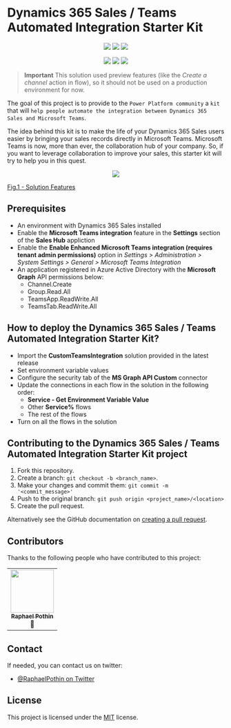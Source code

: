 # Dynamics 365 Sales / Teams Automated Integration Starter Kit

<p align="center">
    <a href="#repolicense" alt="Repository License">
        <img src="https://img.shields.io/github/license/rpothin/D365Sales-Teams-AutomatedIntegration-StarterKit?color=yellow&label=License" /></a>
    <a href="#openissues" alt="Open Issues">
        <img src="https://img.shields.io/github/issues-raw/rpothin/D365Sales-Teams-AutomatedIntegration-StarterKit?label=Open%20Issues" /></a>
    <a href="#openpr" alt="Open Pull Requests">
        <img src="https://img.shields.io/github/issues-pr-raw/rpothin/D365Sales-Teams-AutomatedIntegration-StarterKit?label=Open%20Pull%20Requests" /></a>
</p>

<p align="center">
    <a href="#watchers" alt="Watchers">
        <img src="https://img.shields.io/github/watchers/rpothin/D365Sales-Teams-AutomatedIntegration-StarterKit?style=social" /></a>
    <a href="#forks" alt="Forks">
        <img src="https://img.shields.io/github/forks/rpothin/D365Sales-Teams-AutomatedIntegration-StarterKit?style=social" /></a>
    <a href="#stars" alt="Stars">
        <img src="https://img.shields.io/github/stars/rpothin/D365Sales-Teams-AutomatedIntegration-StarterKit?style=social" /></a>
</p>

> **Important**
> This solution used preview features (like the *Create a channel* action in flow), so it should not be used on a production environment for now.

The goal of this project is to provide to the `Power Platform community` a `kit` that will `help people automate the integration between Dynamics 365 Sales and Microsoft Teams`.

The idea behind this kit is to make the life of your Dynamics 365 Sales users easier by bringing your sales records directly in Microsoft Teams.
Microsoft Teams is now, more than ever, the collaboration hub of your company.
So, if you want to leverage collaboration to improve your sales, this starter kit will try to help you in this quest.

<p align="center">
    <a href="#solutionfeatures" alt="Solution Features">
        <img src="https://user-images.githubusercontent.com/23240245/92317829-13f23600-efd3-11ea-9e61-9b2ec069a52f.png" />
  	<figcaption>Fig.1 - Solution Features</figcaption></a>
</p>

## Prerequisites

- An environment with Dynamics 365 Sales installed
- Enable the **Microsoft Teams integration** feature in the **Settings** section of the **Sales Hub** appliction
- Enable the **Enable Enhanced Microsoft Teams integration (requires tenant admin permissions)** option in *Settings > Administration > System Settings > General > Microsoft Teams Integration*
- An application registered in Azure Active Directory with the **Microsoft Graph** API permissions below:
    - Channel.Create
    - Group.Read.All
    - TeamsApp.ReadWrite.All
    - TeamsTab.ReadWrite.All

## How to deploy the Dynamics 365 Sales / Teams Automated Integration Starter Kit?

- Import the **CustomTeamsIntegration** solution provided in the latest release
- Set environment variable values
- Configure the security tab of the **MS Graph API Custom** connector
- Update the connections in each flow in the solution in the following order:
	- **Service - Get Environment Variable Value**
	- Other **Service%** flows
	- The rest of the flows
- Turn on all the flows in the solution

## Contributing to the Dynamics 365 Sales / Teams Automated Integration Starter Kit project

1. Fork this repository.
2. Create a branch: `git checkout -b <branch_name>`.
3. Make your changes and commit them: `git commit -m '<commit_message>'`
4. Push to the original branch: `git push origin <project_name>/<location>`
5. Create the pull request.

Alternatively see the GitHub documentation on [creating a pull request](https://help.github.com/en/github/collaborating-with-issues-and-pull-requests/creating-a-pull-request).

## Contributors

Thanks to the following people who have contributed to this project:

<!-- Static version of the contributors list for now, but if all owners agree, we can install the AllContributors GitHub App (https://allcontributors.org/docs/en/bot/installation) 
<!-- ALL-CONTRIBUTORS-LIST:START - Do not remove or modify this section -->
<!-- prettier-ignore-start -->
<!-- markdownlint-disable -->
<table>
  <tr>
    <td align="center">
        <a href="https%3A%2F%2Ftwitter.com%2FRaphaelPothin">
            <img src="https://avatars.githubusercontent.com/u/23240245?v=3" width="100px;" alt=""/>
            <br />
            <sub>
                <b>Raphael Pothin</b>
            </sub>
        </a>
        <br />
        <a title="Documentation">📖</a>
    </td>
  </tr>
</table>

<!-- markdownlint-enable -->
<!-- prettier-ignore-end -->
<!-- ALL-CONTRIBUTORS-LIST:END -->

## Contact

If needed, you can contact us on twitter:
- [@RaphaelPothin on Twitter](https://twitter.com/RaphaelPothin)

## License

This project is licensed under the [MIT](https://github.com/rpothin/D365Sales-Teams-AutomatedIntegration-StarterKit/blob/main/LICENSE) license.
